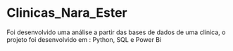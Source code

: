# Clinicas_Nara_Ester
Foi desenvolvido uma análise a partir das bases de dados de uma clínica, o projeto foi desenvolvido em : Python, SQL e Power Bi
